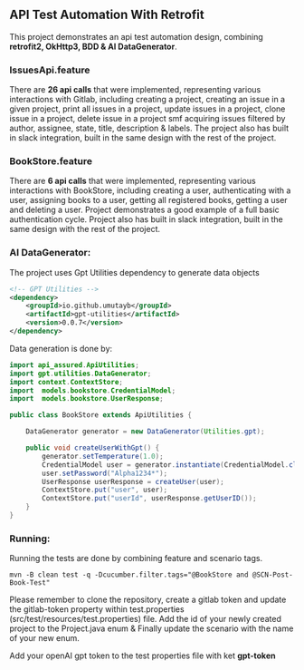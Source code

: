 ## API Test Automation With Retrofit

This project demonstrates an api test automation design, combining **retrofit2, OkHttp3, BDD & AI DataGenerator**. 

### IssuesApi.feature
There are **26 api calls** that were implemented, representing various interactions with Gitlab, including creating a project, creating an issue in a
given project, print all issues in a project, update issues in a project, clone issue in a project, delete issue in a
project smf acquiring issues filtered by author, assignee, state, title, description & labels.
The project also has built in slack integration, built in the same design with the rest of the project.

### BookStore.feature

There are **6 api calls** that were implemented, representing various interactions with BookStore, including creating a 
user, authenticating with a user, assigning books to a user, getting all registered books, getting a user and deleting a user.
Project demonstrates a good example of a full basic authentication cycle.
Project also has built in slack integration, built in the same design with the rest of the project.

### AI DataGenerator:
The project uses Gpt Utilities dependency to generate data objects
```xml
<!-- GPT Utilities -->
<dependency>
    <groupId>io.github.umutayb</groupId>
    <artifactId>gpt-utilities</artifactId>
    <version>0.0.7</version>
</dependency> 
```

Data generation is done by:

```java
import api_assured.ApiUtilities;
import gpt.utilities.DataGenerator;
import context.ContextStore;
import  models.bookstore.CredentialModel;
import  models.bookstore.UserResponse;

public class BookStore extends ApiUtilities {

    DataGenerator generator = new DataGenerator(Utilities.gpt);

    public void createUserWithGpt() {
        generator.setTemperature(1.0);
        CredentialModel user = generator.instantiate(CredentialModel.class, "password"); // Data is generated here
        user.setPassword("Alpha1234*");
        UserResponse userResponse = createUser(user);
        ContextStore.put("user", user);
        ContextStore.put("userId", userResponse.getUserID());
    }
}
```

### Running:
Running the tests are done by combining feature and scenario tags.

``` shell
mvn -B clean test -q -Dcucumber.filter.tags="@BookStore and @SCN-Post-Book-Test"
```

Please remember to clone the repository, create a gitlab token and update the gitlab-token property 
within test.properties (src/test/resources/test.properties) file. Add the id of your newly created 
project to the Project.java enum & Finally update the scenario with the name of your new enum.

Add your openAI gpt token to the test properties file with ket **gpt-token**
